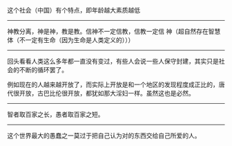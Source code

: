 这个社会（中国）有个特点，即年龄越大素质越低
___
神教分离，神是神，教是教。信神不一定信教，信教一定信 神（超自然存在智慧体（不一定有生命（因为生命是人类定义的）））
___
回头看看人类这么多年都一直没有变过，有些人会说一些人保守封建，其实只是社会的不断的循环罢了。

例如现在的人越来越开放了，而实际上开放是和一个地区的发现程度成正比的，唐代很开放，古巴比伦很开放，都犹如那大淫妇一样。虽然这也是必然。
___
智者取百家之长，愚者取百家之短。
___
这个世界最大的愚蠢之一莫过于把自己认为对的东西交给自己所爱的人。